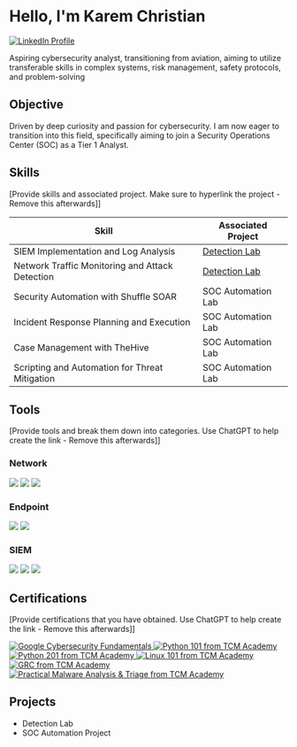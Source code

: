 # Hello, I'm Karem Christian
<a href="https://www.linkedin.com/in/karem-christian-erco-46a43b211" target="_blank">
    <img src="https://img.shields.io/badge/-LinkedIn-0072b1?&style=for-the-badge&logo=linkedin&logoColor=white" alt="LinkedIn Profile" />
  </a>



Aspiring cybersecurity analyst, transitioning from aviation, aiming to utilize transferable skills in complex systems, risk management, safety protocols, and problem-solving

## Objective

Driven by deep curiosity and passion for cybersecurity. I am now eager to transition into this field, specifically aiming to join a Security Operations Center (SOC) as a Tier 1 Analyst.

## Skills
[Provide skills and associated project. Make sure to hyperlink the project - Remove this afterwards]]

| Skill                                         | Associated Project         |
|-----------------------------------------------|----------------------------|
| SIEM Implementation and Log Analysis          | <a href="https://google.com">Detection Lab</a>|
| Network Traffic Monitoring and Attack Detection | <a href="https://google.com">Detection Lab</a>|
| Security Automation with Shuffle SOAR         | SOC Automation Lab|
| Incident Response Planning and Execution      | SOC Automation Lab|
| Case Management with TheHive                  | SOC Automation Lab|
| Scripting and Automation for Threat Mitigation | SOC Automation Lab|

## Tools
[Provide tools and break them down into categories. Use ChatGPT to help create the link - Remove this afterwards]]

### Network
<div>
    <img src="https://img.shields.io/badge/-Wireshark-1679A7?&style=for-the-badge&logo=Wireshark&logoColor=white" />
    <img src="https://img.shields.io/badge/-Suricata-EF3B2D?&style=for-the-badge&logo=Suricata&logoColor=white" />
    <img src="https://img.shields.io/badge/-Zeek-777BB4?&style=for-the-badge&logo=Zeek&logoColor=white" />
</div>

### Endpoint
<div>
    <img src="https://img.shields.io/badge/-Microsoft_Defender_for_Endpoint-00A4EF?&style=for-the-badge&logo=Microsoft&logoColor=white" />
    <img src="https://img.shields.io/badge/-Velociraptor-4B275F?&style=for-the-badge&logo=Velociraptor&logoColor=white" />
</div>

### SIEM
<div>
    <img src="https://img.shields.io/badge/-Microsoft_Sentinel-0078D4?&style=for-the-badge&logo=Microsoft&logoColor=white" />
    <img src="https://img.shields.io/badge/-Splunk-000000?&style=for-the-badge&logo=Splunk&logoColor=white" />
    <img src="https://img.shields.io/badge/-Elastic-005571?&style=for-the-badge&logo=Elastic&logoColor=white" />
</div>

## Certifications
[Provide certifications that you have obtained. Use ChatGPT to help create the link - Remove this afterwards]]
<div>
<a href="https://grow.google/certificates/cybersecurity/">
    <img src="https://img.shields.io/badge/-Google%20Cybersecurity%20Fundamentals-FF0000?&style=for-the-badge&logo=google&logoColor=white" alt="Google Cybersecurity Fundamentals" />
  </a> <a href="https://tcm.com/courses/python-101">
    <img src="https://img.shields.io/badge/-Python%20101-3776AB?&style=for-the-badge&logo=python&logoColor=white" alt="Python 101 from TCM Academy" />
  </a>
  <a href="https://tcm.com/courses/python-201">
    <img src="https://img.shields.io/badge/-Python%20201-3776AB?&style=for-the-badge&logo=python&logoColor=white" alt="Python 201 from TCM Academy" />
  </a><a href="https://tcm.com/courses/linux-101">
    <img src="https://img.shields.io/badge/-Linux%20101-FCC624?&style=for-the-badge&logo=linux&logoColor=black" alt="Linux 101 from TCM Academy" />
  </a> <a href="https://tcm.com/courses/grc">
    <img src="https://img.shields.io/badge/-GRC-4285F4?&style=for-the-badge&logo=google&logoColor=white" alt="GRC from TCM Academy" />
  </a>
 <a href="https://tcm.com/courses/malware-analysis-triage">
    <img src="https://img.shields.io/badge/-Practical%20Malware%20Analysis%20%26%20Triage-4285F4?&style=for-the-badge&logo=google&logoColor=white" alt="Practical Malware Analysis & Triage from TCM Academy" />
  </a>

## Projects
- Detection Lab
- SOC Automation Project
